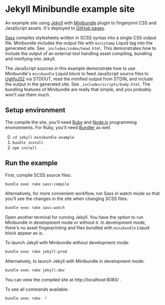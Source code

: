 # Jekyll Minibundle example site

An example site using [Jekyll][Jekyll] with
[Minibundle][JekyllMinibundle] plugin to fingerprint CSS and JavaScript
assets. It's deployed to
[GitHub pages][JekyllMinibundleExampleDeployment].

[Sass][Sass] compiles stylesheets written in SCSS syntax into a single
CSS output file. Minibundle includes the output file with `ministamp`
Liquid tag into the generated site. See `_includes/index/head.html`.
This demonstrates how to include the output of an external tool handling
asset compiling, bundling and minifying into Jekyll.

The JavaScript sources in this example demonstrate how to use
Minibundle's `minibundle` Liquid block to feed JavaScript source files
to [UglifyJS2][UglifyJS2] via STDOUT, read the minified output from
STDIN, and include the output in the generated site. See
`_includes/scripts/body.html`. The bundling features of Minibundle are
really that simple, and you probably won't use them much.

## Setup environment

The compile the site, you'll need [Ruby][Ruby] and [Node.js][NodeJs]
programming environments. For Ruby, you'll need [Bundler][Bundler] as
well.

0. `cd jekyll-minibundle-example`
0. `bundle install`
0. `npm install`

## Run the example

First, compile SCSS source files:

``` bash
bundle exec rake sass:compile
```

Alternatively, for more convenient workflow, run Sass in watch mode so
that you'll see the changes in the site when changing SCSS files:

``` bash
bundle exec rake sass:watch
```

Open another terminal for running Jekyll. You have the option to run
Minibundle in development mode or without it. In development mode,
there's no asset fingerprinting and files bundled with `minibundle`
Liquid block appear as is.

To launch Jekyll with Minibundle without development mode:

``` bash
bundle exec rake jekyll:prod
```

Alternatively, to launch Jekyll with Minibundle in development mode:

``` bash
bundle exec rake jekyll:dev
```

You can view the compiled site at http://localhost:8080/ .

To see all commands available:

``` bash
bundle exec rake -T
```

[Bundler]: http://bundler.io/
[JekyllMinibundleExampleDeployment]: http://tkareine.org/jekyll-minibundle-example/
[JekyllMinibundle]: https://github.com/tkareine/jekyll-minibundle
[Jekyll]: https://jekyllrb.com/
[NodeJs]: https://nodejs.org/en/
[Ruby]: https://www.ruby-lang.org/en/
[Sass]: http://sass-lang.com/
[UglifyJS2]: https://github.com/mishoo/UglifyJS2

